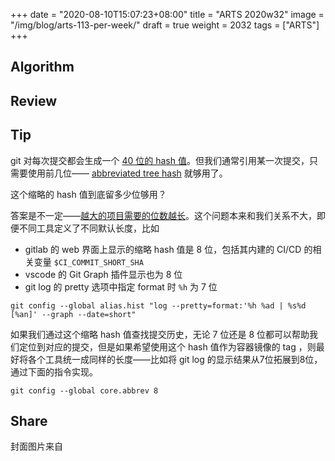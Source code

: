 +++
date = "2020-08-10T15:07:23+08:00"
title = "ARTS 2020w32"
image = "/img/blog/arts-113-per-week/"
draft = true
weight = 2032
tags = ["ARTS"]
+++


<!--more-->

## Algorithm


## Review

## Tip

git 对每次提交都会生成一个 [40 位的 hash 值](https://git-scm.com/docs/pretty-formats#Documentation/pretty-formats.txt-emhem)。但我们通常引用某一次提交，只需要使用前几位—— [abbreviated tree hash](https://git-scm.com/docs/pretty-formats#Documentation/pretty-formats.txt-emhem) 就够用了。

这个缩略的 hash 值到底留多少位够用？

答案是不一定——[越大的项目需要的位数越长](https://stackoverflow.com/a/21015031)。这个问题本来和我们关系不大，即便不同工具定义了不同默认长度，比如

- gitlab 的 web 界面上显示的缩略 hash 值是 8 位，包括其内建的 CI/CD 的相关变量 `$CI_COMMIT_SHORT_SHA`
- vscode 的 Git Graph 插件显示也为 8 位
- git log 的 pretty 选项中指定 format 时 `%h` 为 7 位

```
git config --global alias.hist "log --pretty=format:'%h %ad | %s%d [%an]' --graph --date=short"
```

如果我们通过这个缩略 hash 值查找提交历史，无论 7 位还是 8 位都可以帮助我们定位到对应的提交，但是如果希望使用这个 hash 值作为容器镜像的 tag ，则最好将各个工具统一成同样的长度——比如将 git log 的显示结果从7位拓展到8位，通过下面的指令实现。

```
git config --global core.abbrev 8
```

## Share




封面图片来自 [](d) <a href=""><i class="fa fa-dribbble" aria-hidden="true"></i> </a>